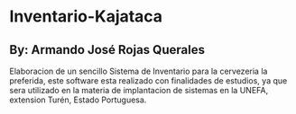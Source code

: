 # Inventario-Kajataca
## By: Armando José Rojas Querales 

Elaboracion de un sencillo Sistema de Inventario para la cervezeria la preferida, este software esta realizado con finalidades de estudios, ya que sera utilizado en la materia de implantacion de sistemas en la UNEFA, extension Turén, Estado Portuguesa.
